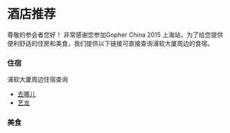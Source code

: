# 酒店推荐 #

尊敬的参会者您好！
非常感谢您参加Gopher China 2015 上海站，为了给您提供便利舒适的住房和美食，我们提供以下链接可直接查询浦软大厦周边的食宿。

### 住宿
浦软大厦周边住宿查询
- [去哪儿](http://hotel.qunar.com/city/shanghai_city/q-%E6%B5%A6%E8%BD%AF%E5%A4%A7%E5%8E%A6#fromDate=2015-04-25&cityurl=shanghai_city&from=hotellist&toDate=2015-04-26&QHFP=ZSL_A3F64D44&bs=%E6%B5%A6%E8%BD%AF%E5%A4%A7%E5%8E%A6&bc=%E4%B8%8A%E6%B5%B7) 
- [艺龙](http://hotel.elong.com/search/list_cn_0201.html?IsNotAcceptRecommend=false&Keywords=%E4%B8%8A%E6%B5%B7%E6%B5%A6%E8%BD%AF%E5%A4%A7%E5%8E%A6&KeywordsType=999&aioIndex=-1&aioVal=%E4%B8%8A%E6%B5%B7%E6%B5%A6%E8%BD%AF%E5%A4%A7%E5%8E%A6)

### 美食


